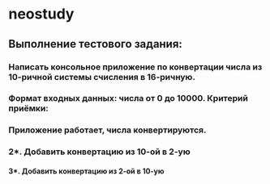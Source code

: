 # neostudy
## Выполнение тестового задания:

### Написать консольное приложение по конвертации числа из 10-ричной системы счисления в 16-ричную. 
### Формат входных данных: числа от 0 до 10000. Критерий приёмки: 
### Приложение работает, числа конвертируются. 
### 2*. Добавить конвертацию из 10-ой в 2-ую 
#### 3*. Добавить конвертацию из 2-ой в 10-ую
